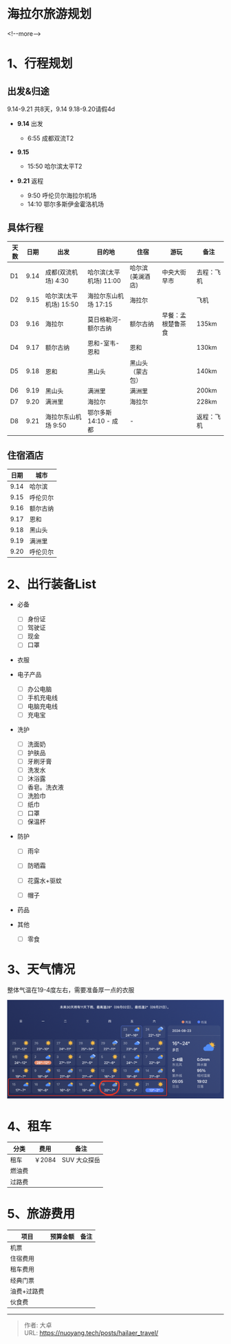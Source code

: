 # 海拉尔旅游规划


&lt;!--more--&gt;



# 1、行程规划

## 出发&amp;归途

9.14-9.21 共8天，9.14 9.18-9.20请假4d

- **9.14** 出发
  - 6:55 成都双流T2

- **9.15**
  - 15:50 哈尔滨太平T2

- **9.21** 返程
  - 9:50 呼伦贝尔海拉尔机场
  - 14:10 鄂尔多斯伊金霍洛机场




## 具体行程

| 天数 | 日期 | 出发                   | 目的地                 | 住宿             | 游玩               | 备注       |
| ---- | ---- | ---------------------- | ---------------------- | ---------------- | ------------------ | ---------- |
| D1   | 9.14 | 成都(双流机场) 4:30    | 哈尔滨(太平机场) 11:00 | 哈尔滨(美澜酒店) | 中央大街 早市      | 去程：飞机 |
| D2   | 9.15 | 哈尔滨(太平机场) 15:50 | 海拉尔东山机场 17:15   | 海拉尔           |                    | 飞机       |
| D3   | 9.16 | 海拉尔                 | 莫日格勒河-额尔古纳    | 额尔古纳         | 早餐：孟根楚鲁茶食 | 135km      |
| D4   | 9.17 | 额尔古纳               | 恩和-室韦-恩和         | 恩和             |                    | 130km      |
| D5   | 9.18 | 恩和                   | 黑山头                 | 黑山头（蒙古包） |                    | 140km      |
| D6   | 9.19 | 黑山头                 | 满洲里                 | 满洲里           |                    | 200km      |
| D7   | 9.20 | 满洲里                 | 海拉尔                 | 海拉尔           |                    | 228km      |
| D8   | 9.21 | 海拉尔东山机场 9:50    | 鄂尔多斯 14:10 - 成都  | -                |                    | 返程：飞机 |



## 住宿酒店

| 日期 | 城市     |
| ---- | -------- |
| 9.14 | 哈尔滨   |
| 9.15 | 呼伦贝尔 |
| 9.16 | 额尔古纳 |
| 9.17 | 恩和     |
| 9.18 | 黑山头   |
| 9.19 | 满洲里   |
| 9.20 | 呼伦贝尔 |



# 2、出行装备List

- 必备
  - [ ] 身份证
  - [ ] 驾驶证
  - [ ] 现金
  - [ ] 口罩
- 衣服
- 电子产品
  - [ ] 办公电脑
  - [ ] 手机充电线
  - [ ] 电脑充电线
  - [ ] 充电宝
- 洗护
  - [ ] 洗面奶
  - [ ] 护肤品
  - [ ] 牙刷牙膏
  - [ ] 洗发水
  - [ ] 沐浴露
  - [ ] 香皂。洗衣液
  - [ ] 洗脸巾
  - [ ] 纸巾
  - [ ] 口罩
  - [ ] 保温杯

- 防护

  - [ ] 雨伞
  - [ ] 防晒霜

  - [ ] 花露水&#43;驱蚊
  - [ ] 帽子

- 药品
- 其他
  - [ ] 零食



# 3、天气情况

整体气温在19-4度左右，需要准备厚一点的衣服

![image-20240823154920105](index.assets/image-20240823154920105.png)

# 4、租车

| 分类   | 费用   | 备注         |
| ------ | ------ | ------------ |
| 租车   | ￥2084 | SUV 大众探岳 |
| 燃油费 |        |              |
| 过路费 |        |              |





# 5、旅游费用



| 项目        | 预算金额 | 备注 |
| ----------- | -------- | ---- |
| 机票        |          |      |
| 住宿费用    |          |      |
| 租车费用    |          |      |
| 经典门票    |          |      |
| 油费&#43;过路费 |          |      |
| 伙食费      |          |      |







---

> 作者: 大卓  
> URL: https://nuoyang.tech/posts/hailaer_travel/  

